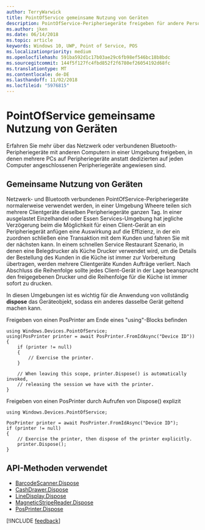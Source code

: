 ```yaml
---
author: TerryWarwick
title: PointOfService gemeinsame Nutzung von Geräten
description: PointOfService-Peripheriegeräte freigeben für andere Personen
ms.author: jken
ms.date: 06/14/2018
ms.topic: article
keywords: Windows 10, UWP, Point of Service, POS
ms.localizationpriority: medium
ms.openlocfilehash: 591ba592d1c17b03ae29c6fb98ef546bc18b8bdc
ms.sourcegitcommit: 144f5f127fc4fbd852f2f6780ef26054192d68fc
ms.translationtype: MT
ms.contentlocale: de-DE
ms.lasthandoff: 11/02/2018
ms.locfileid: "5976815"
---
```

# <a name="pointofservice-device-sharing"></a>PointOfService gemeinsame Nutzung von Geräten

Erfahren Sie mehr über das Netzwerk oder verbundenen Bluetooth-Peripheriegeräte mit anderen Computern in einer Umgebung freigeben, in denen mehrere PCs auf Peripheriegeräte anstatt dedizierten auf jeden Computer angeschlossenen Peripheriegeräte angewiesen sind.

## <a name="device-sharing"></a>Gemeinsame Nutzung von Geräten

Netzwerk- und Bluetooth verbundenen PointOfService-Peripheriegeräte normalerweise verwendet werden, in einer Umgebung Wheere teilen sich mehrere Clientgeräte dieselben Peripheriegeräte ganzen Tag.  In einer ausgelastet Einzelhandel oder Essen Services-Umgebung hat jegliche Verzögerung beim die Möglichkeit für einen Client-Gerät an ein Peripheriegerät anfügen eine Auswirkung auf die Effizienz, in der ein zuordnen schließen eine Transaktion mit dem Kunden und fahren Sie mit der nächsten kann. In einem schnellen Service Restaurant Szenario, in denen eine Belegdrucker als Küche Drucker verwendet wird, um die Details der Bestellung des Kunden in die Küche ist immer zur Vorbereitung übertragen, werden mehrere Clientgeräte Kunden Aufträge verliert.  Nach Abschluss die Reihenfolge sollte jedes Client-Gerät in der Lage beansprucht den freigegebenen Drucker und die Reihenfolge für die Küche ist immer sofort zu drucken.

In diesen Umgebungen ist es wichtig für die Anwendung von vollständig **dispose** das Geräteobjekt, sodass ein anderes dasselbe Gerät geltend machen kann.

Freigeben von einen PosPrinter am Ende eines "using"-Blocks befinden

```Csharp 
using Windows.Devices.PointOfService;
using(PosPrinter printer = await PosPrinter.FromIdAsync("Device ID"))
{
    if (printer != null)
    {
        // Exercise the printer.
    }

    // When leaving this scope, printer.Dispose() is automatically invoked, 
    // releasing the session we have with the printer.
}
```


Freigeben von einen PosPrinter durch Aufrufen von Dispose() explizit

```Csharp 
using Windows.Devices.PointOfService;

PosPrinter printer = await PosPrinter.FromIdAsync("Device ID");
if (printer != null)
{
    // Exercise the printer, then dispose of the printer explicitly.
    printer.Dispose();
}
```

## <a name="api-methods-used"></a>API-Methoden verwendet 

+ [BarcodeScanner.Dispose](https://docs.microsoft.com/uwp/api/windows.devices.pointofservice.barcodescanner.dispose) 
+ [CashDrawer.Dispose](https://docs.microsoft.com/uwp/api/windows.devices.pointofservice.cashdrawer.dispose) 
+ [LineDisplay.Dispose](https://docs.microsoft.com/uwp/api/windows.devices.pointofservice.linedisplay.dispose) 
+ [MagneticStripeReader.Dispose](https://docs.microsoft.com/uwp/api/windows.devices.pointofservice.magneticstripereader.dispose)  
+ [PosPrinter.Dispose](https://docs.microsoft.com/uwp/api/windows.devices.pointofservice.posprinter.dispose) 


[!INCLUDE [feedback](./includes/pos-feedback.md)]

